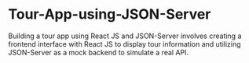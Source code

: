 # Tour-App-using-JSON-Server
Building a tour app using React JS and JSON-Server involves creating a frontend interface with React JS to display tour information and utilizing JSON-Server as a mock backend to simulate a real API.

